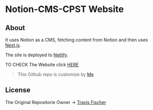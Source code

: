 # Notion-CMS-CPST Website

## About 

It uses Notion as a CMS, fetching content from Notion and then uses [Next.js](https://nextjs.org/).

The site is deployed to [Netlify](http://netlify.com).

TO CHECK The Website click [HERE](https://cpst.neltify.app)


>This Github repo is customize by [Me](https://www.github.com/MounibNemmiche)
## License

The Original Repositorie Owner -> [Travis Fischer](https://github.com/transitive-bullshit/nextjs-notion-starter-kit)
